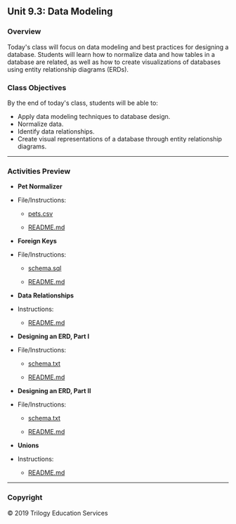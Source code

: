 ## Unit 9.3: Data Modeling

### Overview

Today's class will focus on data modeling and best practices for designing a database. Students will learn how to normalize data and how tables in a database are related, as well as how to create visualizations of databases using entity relationship diagrams (ERDs).

### Class Objectives

By the end of today's class, students will be able to:

* Apply data modeling techniques to database design.
* Normalize data.
* Identify data relationships.
* Create visual representations of a database through entity relationship diagrams.

- - -

### Activities Preview

* **Pet Normalizer**

* File/Instructions:

  * [pets.csv](Activities/02-Stu_Data_Normalization/Resources/pets.csv)
  
  * [README.md](Activities/02-Stu_Data_Normalization/README.md)

* **Foreign Keys**

* File/Instructions:
  
  * [schema.sql](Activities/04-Stu_Foreign_Keys/Unsolved/schema.sql)
  
  * [README.md](Activities/04-Stu_Foreign_Keys/README.md)

* **Data Relationships**

* Instructions:
  
  * [README.md](Activities/06-Stu_Data_Relationships/README.md)

* **Designing an ERD, Part I**

* File/Instructions:

  * [schema.txt](Activities/08-Par_Designing_ERD/Unsolved/schema.txt)

  * [README.md](Activities/08-Par_Designing_ERD/README.md)

* **Designing an ERD, Part II**

* File/Instructions:
  
  * [schema.txt](Activities/09-Par_ERD/Unsolved/schema.txt)
  
  * [README.md](Activities/09-Par_ERD/README.md)

* **Unions**

* Instructions:

  * [README.md](Activities/11-Stu_Unions/README.md)

- - -

### Copyright

© 2019 Trilogy Education Services
